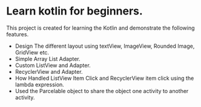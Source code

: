 # Learn kotlin for beginners.

This project is created for learning the Kotlin and demonstrate the following features.
 - Design The different layout using textView, ImageView, Rounded Image, GridView etc.
 - Simple Array List Adapter.
 - Custom ListView and Adapter.
 - RecyclerView and Adapter.
 - How Handled ListView Item Click and RecyclerView item click using the lambda expression.
 - Used the Parcelable object to share the object one activity to another activity.
